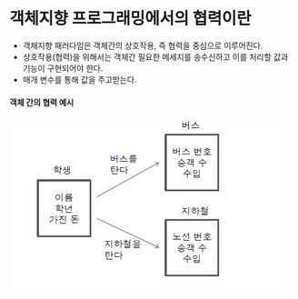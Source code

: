 
# 객체지향 프로그래밍에서의 협력이란

- 객체지향 패러다임은 객체간의 상호작용, 즉 협력을 중심으로 이루어진다.
- 상호작용(협력)을 위해서는 객체간 필요한 메세지를 송수신하고 이를 처리할 값과 기능이 구현되어야 한다.
- 매개 변수를 통해 값을 주고받는다.

#### 객체 간의 협력 예시
![datatype](./img/ObjectCollabration.png)